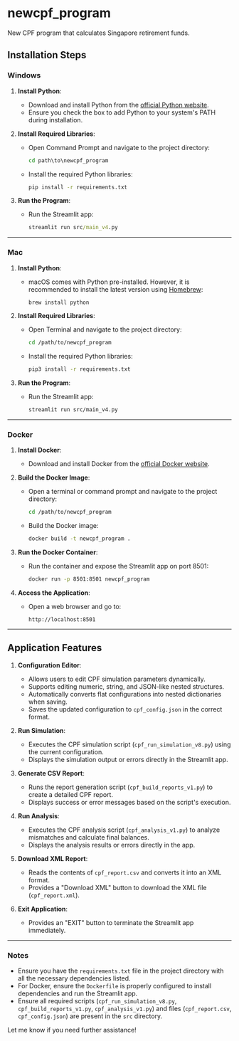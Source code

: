 # newcpf_program
New CPF program that calculates Singapore retirement funds.

## Installation Steps

### Windows
1. **Install Python**:
   - Download and install Python from the [official Python website](https://www.python.org/downloads/).
   - Ensure you check the box to add Python to your system's PATH during installation.

2. **Install Required Libraries**:
   - Open Command Prompt and navigate to the project directory:
     ```cmd
     cd path\to\newcpf_program
     ```
   - Install the required Python libraries:
     ```cmd
     pip install -r requirements.txt
     ```

3. **Run the Program**:
   - Run the Streamlit app:
     ```cmd
     streamlit run src/main_v4.py
     ```

---

### Mac
1. **Install Python**:
   - macOS comes with Python pre-installed. However, it is recommended to install the latest version using [Homebrew](https://brew.sh/):
     ```bash
     brew install python
     ```

2. **Install Required Libraries**:
   - Open Terminal and navigate to the project directory:
     ```bash
     cd /path/to/newcpf_program
     ```
   - Install the required Python libraries:
     ```bash
     pip3 install -r requirements.txt
     ```

3. **Run the Program**:
   - Run the Streamlit app:
     ```bash
     streamlit run src/main_v4.py
     ```

---

### Docker
1. **Install Docker**:
   - Download and install Docker from the [official Docker website](https://www.docker.com/).

2. **Build the Docker Image**:
   - Open a terminal or command prompt and navigate to the project directory:
     ```bash
     cd /path/to/newcpf_program
     ```
   - Build the Docker image:
     ```bash
     docker build -t newcpf_program .
     ```

3. **Run the Docker Container**:
   - Run the container and expose the Streamlit app on port 8501:
     ```bash
     docker run -p 8501:8501 newcpf_program
     ```

4. **Access the Application**:
   - Open a web browser and go to:
     ```
     http://localhost:8501
     ```

---

## Application Features

1. **Configuration Editor**:
   - Allows users to edit CPF simulation parameters dynamically.
   - Supports editing numeric, string, and JSON-like nested structures.
   - Automatically converts flat configurations into nested dictionaries when saving.
   - Saves the updated configuration to `cpf_config.json` in the correct format.

2. **Run Simulation**:
   - Executes the CPF simulation script (`cpf_run_simulation_v8.py`) using the current configuration.
   - Displays the simulation output or errors directly in the Streamlit app.

3. **Generate CSV Report**:
   - Runs the report generation script (`cpf_build_reports_v1.py`) to create a detailed CPF report.
   - Displays success or error messages based on the script's execution.

4. **Run Analysis**:
   - Executes the CPF analysis script (`cpf_analysis_v1.py`) to analyze mismatches and calculate final balances.
   - Displays the analysis results or errors directly in the app.

5. **Download XML Report**:
   - Reads the contents of `cpf_report.csv` and converts it into an XML format.
   - Provides a "Download XML" button to download the XML file (`cpf_report.xml`).

6. **Exit Application**:
   - Provides an "EXIT" button to terminate the Streamlit app immediately.

---

### Notes
- Ensure you have the `requirements.txt` file in the project directory with all the necessary dependencies listed.
- For Docker, ensure the `Dockerfile` is properly configured to install dependencies and run the Streamlit app.
- Ensure all required scripts (`cpf_run_simulation_v8.py`, `cpf_build_reports_v1.py`, `cpf_analysis_v1.py`) and files (`cpf_report.csv`, `cpf_config.json`) are present in the `src` directory.

Let me know if you need further assistance!
